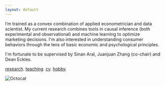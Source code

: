 ```yaml
---
layout: default
---
```


I’m trained as a convex combination of applied econometrician and data scientist. My current research combines tools in causal inference (both experimental and observational) and machine learning to optimize marketing decisions. I'm also interested in understanding consumer behaviors through the lens of basic economic and psychological principles. 

I'm fortunate to be supervised by Sinan Aral, Juanjuan Zhang (co-chair) and Dean Eckles.

[research](./research.html). [teaching](./teaching.html). [cv](./cv.html). [hobby](./hobby.html).

![Octocat](https://github.githubassets.com/images/icons/emoji/octocat.png)
